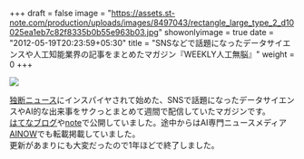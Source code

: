 +++
draft = false
image = "https://assets.st-note.com/production/uploads/images/8497043/rectangle_large_type_2_d10025ea1eb7c82f8335b0b55e963b03.jpg"
showonlyimage = true
date = "2012-05-19T20:23:59+05:30"
title = "SNSなどで話題になったデータサイエンスや人工知能業界の記事をまとめたマガジン『WEEKLY人工無脳』"
weight = 0
+++
<!--more-->

![](https://assets.st-note.com/production/uploads/images/8497043/rectangle_large_type_2_d10025ea1eb7c82f8335b0b55e963b03.jpg)

[独断ニュース](http://dokudan-weekly.hatenablog.jp/)にインスパイヤされて始めた、SNSで話題になったデータサイエンスやAI的な出来事をサクっとまとめて週間で配信していたマガジンです。  
[はてなブログ](https://ysdyt.hatenablog.jp/archive/category/WEEKLY%E4%BA%BA%E5%B7%A5%E7%84%A1%E8%84%B3)や[note](https://note.com/ysdyt/m/me6d7660e5c6f)で公開していました。途中からはAI専門ニュースメディア[AINOW](https://ainow.ai/category/weekly%E4%BA%BA%E5%B7%A5%E7%84%A1%E8%84%B3/)でも転載掲載していました。  
更新があまりにも大変だったので1年ほどで終了しました。

